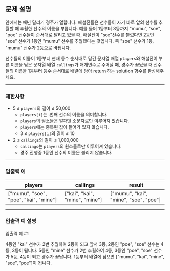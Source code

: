 ## 문제 설명

얀에서는 매년 달리기 경주가 열립니다. 해설진들은 선수들이 자기 바로 앞의 선수를 추월할 때 추월한 선수의 이름을 부릅니다. 예를 들어 1등부터 3등까지 "mumu", "soe", "poe" 선수들이 순서대로 달리고 있을 때, 해설진이 "soe"선수를 불렀다면 2등인 "soe" 선수가 1등인 "mumu" 선수를 추월했다는 것입니다. 즉 "soe" 선수가 1등, "mumu" 선수가 2등으로 바뀝니다.

선수들의 이름이 1등부터 현재 등수 순서대로 담긴 문자열 배열 `players`와 해설진이 부른 이름을 담은 문자열 배열 `callings`가 매개변수로 주어질 때, 경주가 끝났을 때 선수들의 이름을 1등부터 등수 순서대로 배열에 담아 return 하는 solution 함수를 완성해주세요.

- - -

### 제한사항

*   5 ≤ `players`의 길이 ≤ 50,000
    *   `players[i]`는 i번째 선수의 이름을 의미합니다.
    *   `players`의 원소들은 알파벳 소문자로만 이루어져 있습니다.
    *   `players`에는 중복된 값이 들어가 있지 않습니다.
    *   3 ≤ `players[i]`의 길이 ≤ 10
*   2 ≤ `callings`의 길이 ≤ 1,000,000
    *   `callings`는 `players`의 원소들로만 이루어져 있습니다.
    *   경주 진행중 1등인 선수의 이름은 불리지 않습니다.

- - -

### 입출력 예

| players | callings | result |
| --- | --- | --- |
| \["mumu", "soe", "poe", "kai", "mine"\] | \["kai", "kai", "mine", "mine"\] | \["mumu", "kai", "mine", "soe", "poe"\] |

- - -

### 입출력 예 설명

입출력 예 #1

4등인 "kai" 선수가 2번 추월하여 2등이 되고 앞서 3등, 2등인 "poe", "soe" 선수는 4등, 3등이 됩니다. 5등인 "mine" 선수가 2번 추월하여 4등, 3등인 "poe", "soe" 선수가 5등, 4등이 되고 경주가 끝납니다. 1등부터 배열에 담으면 \["mumu", "kai", "mine", "soe", "poe"\]이 됩니다.